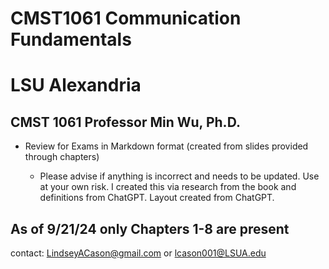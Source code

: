 # CMST1061 Communication Fundamentals
# LSU Alexandria
## CMST 1061 Professor Min Wu, Ph.D.

- Review for Exams in Markdown format (created from slides provided through chapters)

  - Please advise if anything is incorrect and needs to be updated. Use at your own risk. I created this via research from the book and definitions from ChatGPT. Layout created from ChatGPT.

## As of 9/21/24 only Chapters 1-8 are present

contact: LindseyACason@gmail.com or lcason001@LSUA.edu
